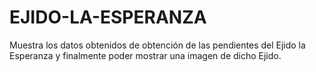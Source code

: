 # EJIDO-LA-ESPERANZA
Muestra los datos obtenidos de obtención de las pendientes del Ejido la Esperanza y finalmente poder mostrar una imagen de dicho Ejido.
